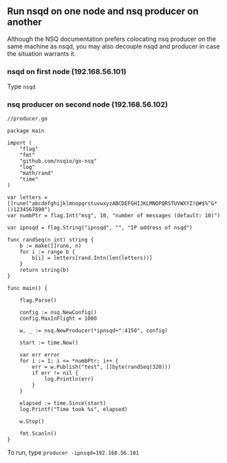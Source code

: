 <script>
  (function(i,s,o,g,r,a,m){i['GoogleAnalyticsObject']=r;i[r]=i[r]||function(){
  (i[r].q=i[r].q||[]).push(arguments)},i[r].l=1*new Date();a=s.createElement(o),
  m=s.getElementsByTagName(o)[0];a.async=1;a.src=g;m.parentNode.insertBefore(a,m)
  })(window,document,'script','//www.google-analytics.com/analytics.js','ga');

  ga('create', 'UA-71257746-1', 'auto');
  ga('send', 'pageview');

</script>

## Run nsqd on one node and nsq producer on another

Although the NSQ documentation prefers colocating nsq producer on the same machine as nsqd, you may also decouple nsqd and producer in case 
the situation warrants it.

### nsqd on first node (192.168.56.101)

Type ```nsqd```

### nsq producer on second node (192.168.56.102)

```
//producer.go

package main

import (
	"flag"
	"fmt"
	"github.com/nsqio/go-nsq"
	"log"
	"math/rand"
	"time"
)

var letters = []rune("abcdefghijklmnopqrstuvwxyzABCDEFGHIJKLMNOPQRSTUVWXYZ!@#$%^&*()1234567890")
var numbPtr = flag.Int("msg", 10, "number of messages (default: 10)")

var ipnsqd = flag.String("ipnsqd", "", "IP address of nsqd")

func randSeq(n int) string {
	b := make([]rune, n)
	for i := range b {
		b[i] = letters[rand.Intn(len(letters))]
	}
	return string(b)
}

func main() {

	flag.Parse()

	config := nsq.NewConfig()
	config.MaxInFlight = 1000

	w, _ := nsq.NewProducer(*ipnsqd+":4150", config)

	start := time.Now()

	var err error
	for i := 1; i <= *numbPtr; i++ {
		err = w.Publish("test", []byte(randSeq(320)))
		if err != nil {
			log.Println(err)
		}
	}

	elapsed := time.Since(start)
	log.Printf("Time took %s", elapsed)

	w.Stop()

	fmt.Scanln()
}
```

To run, type ```producer -ipnsqd=192.168.56.101```
